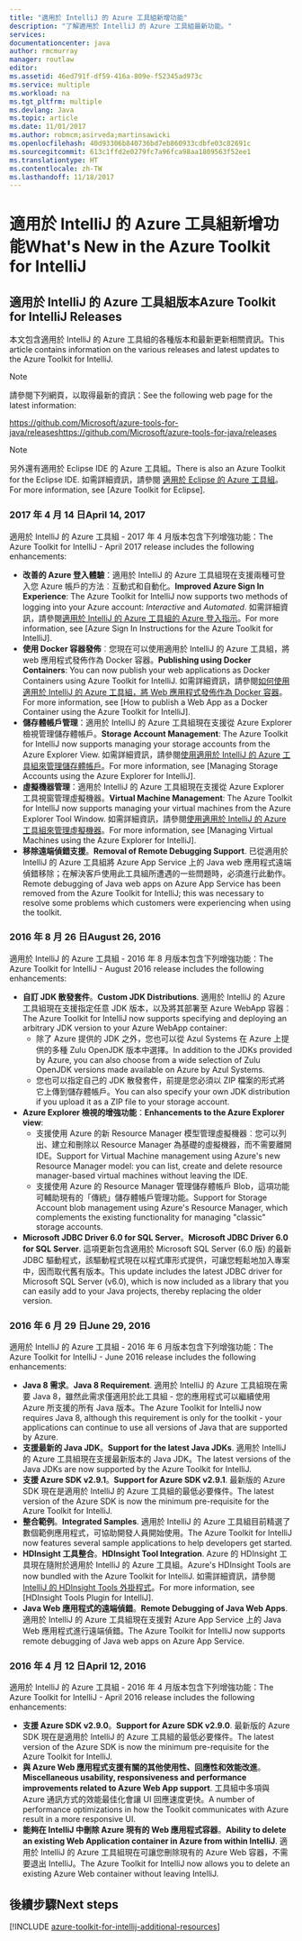 ```yaml
---
title: "適用於 IntelliJ 的 Azure 工具組新增功能"
description: "了解適用於 IntelliJ 的 Azure 工具組最新功能。"
services: 
documentationcenter: java
author: rmcmurray
manager: routlaw
editor: 
ms.assetid: 46ed791f-df59-416a-809e-f52345ad973c
ms.service: multiple
ms.workload: na
ms.tgt_pltfrm: multiple
ms.devlang: Java
ms.topic: article
ms.date: 11/01/2017
ms.author: robmcm;asirveda;martinsawicki
ms.openlocfilehash: 40d93306b840736bd7eb860933cdbfe03c82691c
ms.sourcegitcommit: 613c1ffd2e0279fc7a96fca98aa1809563f52ee1
ms.translationtype: HT
ms.contentlocale: zh-TW
ms.lasthandoff: 11/18/2017
---
```

# <a name="whats-new-in-the-azure-toolkit-for-intellij"></a><span data-ttu-id="79fd3-103">適用於 IntelliJ 的 Azure 工具組新增功能</span><span class="sxs-lookup"><span data-stu-id="79fd3-103">What's New in the Azure Toolkit for IntelliJ</span></span>

## <a name="azure-toolkit-for-intellij-releases"></a><span data-ttu-id="79fd3-104">適用於 IntelliJ 的 Azure 工具組版本</span><span class="sxs-lookup"><span data-stu-id="79fd3-104">Azure Toolkit for IntelliJ Releases</span></span>
<span data-ttu-id="79fd3-105">本文包含適用於 IntelliJ 的 Azure 工具組的各種版本和最新更新相關資訊。</span><span class="sxs-lookup"><span data-stu-id="79fd3-105">This article contains information on the various releases and latest updates to the Azure Toolkit for IntelliJ.</span></span>

> [!NOTE]
> <span data-ttu-id="79fd3-106">請參閱下列網頁，以取得最新的資訊：</span><span class="sxs-lookup"><span data-stu-id="79fd3-106">See the following web page for the latest information:</span></span>
> 
> <span data-ttu-id="79fd3-107"><https://github.com/Microsoft/azure-tools-for-java/releases></span><span class="sxs-lookup"><span data-stu-id="79fd3-107"><https://github.com/Microsoft/azure-tools-for-java/releases></span></span>

> [!NOTE]
> <span data-ttu-id="79fd3-108">另外還有適用於 Eclipse IDE 的 Azure 工具組。</span><span class="sxs-lookup"><span data-stu-id="79fd3-108">There is also an Azure Toolkit for the Eclipse IDE.</span></span> <span data-ttu-id="79fd3-109">如需詳細資訊，請參閱 [適用於 Eclipse 的 Azure 工具組]。</span><span class="sxs-lookup"><span data-stu-id="79fd3-109">For more information, see [Azure Toolkit for Eclipse].</span></span>
> 
> 

### <a name="april-14-2017"></a><span data-ttu-id="79fd3-110">2017 年 4 月 14 日</span><span class="sxs-lookup"><span data-stu-id="79fd3-110">April 14, 2017</span></span>
<span data-ttu-id="79fd3-111">適用於 IntelliJ 的 Azure 工具組 - 2017 年 4 月版本包含下列增強功能：</span><span class="sxs-lookup"><span data-stu-id="79fd3-111">The Azure Toolkit for IntelliJ - April 2017 release includes the following enhancements:</span></span>

* <span data-ttu-id="79fd3-112">**改善的 Azure 登入體驗**：適用於 IntelliJ 的 Azure 工具組現在支援兩種可登入您 Azure 帳戶的方法︰互動式和自動化。</span><span class="sxs-lookup"><span data-stu-id="79fd3-112">**Improved Azure Sign In Experience**: The Azure Toolkit for IntelliJ now supports two methods of logging into your Azure account: *Interactive* and *Automated*.</span></span> <span data-ttu-id="79fd3-113">如需詳細資訊，請參閱[適用於 IntelliJ 的 Azure 工具組的 Azure 登入指示]。</span><span class="sxs-lookup"><span data-stu-id="79fd3-113">For more information, see [Azure Sign In Instructions for the Azure Toolkit for IntelliJ].</span></span>
* <span data-ttu-id="79fd3-114">**使用 Docker 容器發佈**︰您現在可以使用適用於 IntelliJ 的 Azure 工具組，將 web 應用程式發佈作為 Docker 容器。</span><span class="sxs-lookup"><span data-stu-id="79fd3-114">**Publishing using Docker Containers**: You can now publish your web applications as Docker Containers using Azure Toolkit for IntelliJ.</span></span> <span data-ttu-id="79fd3-115">如需詳細資訊，請參閱[如何使用適用於 IntelliJ 的 Azure 工具組，將 Web 應用程式發佈作為 Docker 容器]。</span><span class="sxs-lookup"><span data-stu-id="79fd3-115">For more information, see [How to publish a Web App as a Docker Container using the Azure Toolkit for IntelliJ].</span></span>
* <span data-ttu-id="79fd3-116">**儲存體帳戶管理**：適用於 IntelliJ 的 Azure 工具組現在支援從 Azure Explorer 檢視管理儲存體帳戶。</span><span class="sxs-lookup"><span data-stu-id="79fd3-116">**Storage Account Management**: The Azure Toolkit for IntelliJ now supports managing your storage accounts from the Azure Explorer View.</span></span> <span data-ttu-id="79fd3-117">如需詳細資訊，請參閱[使用適用於 IntelliJ 的 Azure 工具組來管理儲存體帳戶]。</span><span class="sxs-lookup"><span data-stu-id="79fd3-117">For more information, see [Managing Storage Accounts using the Azure Explorer for IntelliJ].</span></span>
* <span data-ttu-id="79fd3-118">**虛擬機器管理**：適用於 IntelliJ 的 Azure 工具組現在支援從 Azure Explorer 工具視窗管理虛擬機器。</span><span class="sxs-lookup"><span data-stu-id="79fd3-118">**Virtual Machine Management**: The Azure Toolkit for IntelliJ now supports managing your virtual machines from the Azure Explorer Tool Window.</span></span> <span data-ttu-id="79fd3-119">如需詳細資訊，請參閱[使用適用於 IntelliJ 的 Azure 工具組來管理虛擬機器]。</span><span class="sxs-lookup"><span data-stu-id="79fd3-119">For more information, see [Managing Virtual Machines using the Azure Explorer for IntelliJ].</span></span>
* <span data-ttu-id="79fd3-120">**移除遠端偵錯支援**。</span><span class="sxs-lookup"><span data-stu-id="79fd3-120">**Removal of Remote Debugging Support**.</span></span> <span data-ttu-id="79fd3-121">已從適用於 IntelliJ 的 Azure 工具組將 Azure App Service 上的 Java web 應用程式遠端偵錯移除；在解決客戶使用此工具組所遭遇的一些問題時，必須進行此動作。</span><span class="sxs-lookup"><span data-stu-id="79fd3-121">Remote debugging of Java web apps on Azure App Service has been removed from the Azure Toolkit for IntelliJ; this was necessary to resolve some problems which customers were experiencing when using the toolkit.</span></span>

### <a name="august-26-2016"></a><span data-ttu-id="79fd3-122">2016 年 8 月 26 日</span><span class="sxs-lookup"><span data-stu-id="79fd3-122">August 26, 2016</span></span>
<span data-ttu-id="79fd3-123">適用於 IntelliJ 的 Azure 工具組 - 2016 年 8 月版本包含下列增強功能：</span><span class="sxs-lookup"><span data-stu-id="79fd3-123">The Azure Toolkit for IntelliJ - August 2016 release includes the following enhancements:</span></span>

* <span data-ttu-id="79fd3-124">**自訂 JDK 散發套件**。</span><span class="sxs-lookup"><span data-stu-id="79fd3-124">**Custom JDK Distributions**.</span></span> <span data-ttu-id="79fd3-125">適用於 IntelliJ 的 Azure 工具組現在支援指定任意 JDK 版本，以及將其部署至 Azure WebApp 容器︰</span><span class="sxs-lookup"><span data-stu-id="79fd3-125">The Azure Toolkit for IntelliJ now supports specifying and deploying an arbitrary JDK version to your Azure WebApp container:</span></span>
  * <span data-ttu-id="79fd3-126">除了 Azure 提供的 JDK 之外，您也可以從 Azul Systems 在 Azure 上提供的多種 Zulu OpenJDK 版本中選擇。</span><span class="sxs-lookup"><span data-stu-id="79fd3-126">In addition to the JDKs provided by Azure, you can also choose from a wide selection of Zulu OpenJDK versions made available on Azure by Azul Systems.</span></span>
  * <span data-ttu-id="79fd3-127">您也可以指定自己的 JDK 散發套件，前提是您必須以 ZIP 檔案的形式將它上傳到儲存體帳戶。</span><span class="sxs-lookup"><span data-stu-id="79fd3-127">You can also specify your own JDK distribution if you upload it as a ZIP file to your storage account.</span></span>
* <span data-ttu-id="79fd3-128">**Azure Explorer 檢視的增強功能**：</span><span class="sxs-lookup"><span data-stu-id="79fd3-128">**Enhancements to the Azure Explorer view**:</span></span>
  * <span data-ttu-id="79fd3-129">支援使用 Azure 的新 Resource Manager 模型管理虛擬機器︰您可以列出、建立和刪除以 Resource Manager 為基礎的虛擬機器，而不需要離開 IDE。</span><span class="sxs-lookup"><span data-stu-id="79fd3-129">Support for Virtual Machine management using Azure's new Resource Manager model: you can list, create and delete resource manager-based virtual machines without leaving the IDE.</span></span>
  * <span data-ttu-id="79fd3-130">支援使用 Azure 的 Resource Manager 管理儲存體帳戶 Blob，這項功能可輔助現有的「傳統」儲存體帳戶管理功能。</span><span class="sxs-lookup"><span data-stu-id="79fd3-130">Support for Storage Account blob management using Azure's Resource Manager, which complements the existing functionality for managing "classic" storage accounts.</span></span>
* <span data-ttu-id="79fd3-131">**Microsoft JDBC Driver 6.0 for SQL Server**。</span><span class="sxs-lookup"><span data-stu-id="79fd3-131">**Microsoft JDBC Driver 6.0 for SQL Server**.</span></span> <span data-ttu-id="79fd3-132">這項更新包含適用於 Microsoft SQL Server (6.0 版) 的最新 JDBC 驅動程式，該驅動程式現在以程式庫形式提供，可讓您輕鬆地加入專案中，因而取代舊有版本。</span><span class="sxs-lookup"><span data-stu-id="79fd3-132">This update includes the latest JDBC driver for Microsoft SQL Server (v6.0), which is now included as a library that you can easily add to your Java projects, thereby replacing the older version.</span></span>

### <a name="june-29-2016"></a><span data-ttu-id="79fd3-133">2016 年 6 月 29 日</span><span class="sxs-lookup"><span data-stu-id="79fd3-133">June 29, 2016</span></span>
<span data-ttu-id="79fd3-134">適用於 IntelliJ 的 Azure 工具組 - 2016 年 6 月版本包含下列增強功能：</span><span class="sxs-lookup"><span data-stu-id="79fd3-134">The Azure Toolkit for IntelliJ - June 2016 release includes the following enhancements:</span></span>

* <span data-ttu-id="79fd3-135">**Java 8 需求**。</span><span class="sxs-lookup"><span data-stu-id="79fd3-135">**Java 8 Requirement**.</span></span> <span data-ttu-id="79fd3-136">適用於 IntelliJ 的 Azure 工具組現在需要 Java 8，雖然此需求僅適用於此工具組 - 您的應用程式可以繼續使用 Azure 所支援的所有 Java 版本。</span><span class="sxs-lookup"><span data-stu-id="79fd3-136">The Azure Toolkit for IntelliJ now requires Java 8, although this requirement is only for the toolkit - your applications can continue to use all versions of Java that are supported by Azure.</span></span>
* <span data-ttu-id="79fd3-137">**支援最新的 Java JDK**。</span><span class="sxs-lookup"><span data-stu-id="79fd3-137">**Support for the latest Java JDKs**.</span></span> <span data-ttu-id="79fd3-138">適用於 IntelliJ 的 Azure 工具組現在支援最新版本的 Java JDK。</span><span class="sxs-lookup"><span data-stu-id="79fd3-138">The latest versions of the Java JDKs are now supported by the Azure Toolkit for IntelliJ.</span></span>
* <span data-ttu-id="79fd3-139">**支援 Azure SDK v2.9.1**。</span><span class="sxs-lookup"><span data-stu-id="79fd3-139">**Support for Azure SDK v2.9.1**.</span></span> <span data-ttu-id="79fd3-140">最新版的 Azure SDK 現在是適用於 IntelliJ 的 Azure 工具組的最低必要條件。</span><span class="sxs-lookup"><span data-stu-id="79fd3-140">The latest version of the Azure SDK is now the minimum pre-requisite for the Azure Toolkit for IntelliJ.</span></span>
* <span data-ttu-id="79fd3-141">**整合範例**。</span><span class="sxs-lookup"><span data-stu-id="79fd3-141">**Integrated Samples**.</span></span> <span data-ttu-id="79fd3-142">適用於 IntelliJ 的 Azure 工具組目前精選了數個範例應用程式，可協助開發人員開始使用。</span><span class="sxs-lookup"><span data-stu-id="79fd3-142">The Azure Toolkit for IntelliJ now features several sample applications to help developers get started.</span></span>
* <span data-ttu-id="79fd3-143">**HDInsight 工具整合**。</span><span class="sxs-lookup"><span data-stu-id="79fd3-143">**HDInsight Tool Integration**.</span></span> <span data-ttu-id="79fd3-144">Azure 的 HDInsight 工具現在隨附於適用於 IntelliJ 的 Azure 工具組。</span><span class="sxs-lookup"><span data-stu-id="79fd3-144">Azure's HDInsight Tools are now bundled with the Azure Toolkit for IntelliJ.</span></span> <span data-ttu-id="79fd3-145">如需詳細資訊，請參閱 [IntelliJ 的 HDInsight Tools 外掛程式]。</span><span class="sxs-lookup"><span data-stu-id="79fd3-145">For more information, see [HDInsight Tools Plugin for IntelliJ].</span></span>
* <span data-ttu-id="79fd3-146">**Java Web 應用程式的遠端偵錯**。</span><span class="sxs-lookup"><span data-stu-id="79fd3-146">**Remote Debugging of Java Web Apps**.</span></span> <span data-ttu-id="79fd3-147">適用於 IntelliJ 的 Azure 工具組現在支援對 Azure App Service 上的 Java Web 應用程式進行遠端偵錯。</span><span class="sxs-lookup"><span data-stu-id="79fd3-147">The Azure Toolkit for IntelliJ now supports remote debugging of Java web apps on Azure App Service.</span></span>

### <a name="april-12-2016"></a><span data-ttu-id="79fd3-148">2016 年 4 月 12 日</span><span class="sxs-lookup"><span data-stu-id="79fd3-148">April 12, 2016</span></span>
<span data-ttu-id="79fd3-149">適用於 IntelliJ 的 Azure 工具組 - 2016 年 4 月版本包含下列增強功能：</span><span class="sxs-lookup"><span data-stu-id="79fd3-149">The Azure Toolkit for IntelliJ - April 2016 release includes the following enhancements:</span></span>

* <span data-ttu-id="79fd3-150">**支援 Azure SDK v2.9.0**。</span><span class="sxs-lookup"><span data-stu-id="79fd3-150">**Support for Azure SDK v2.9.0**.</span></span> <span data-ttu-id="79fd3-151">最新版的 Azure SDK 現在是適用於 IntelliJ 的 Azure 工具組的最低必要條件。</span><span class="sxs-lookup"><span data-stu-id="79fd3-151">The latest version of the Azure SDK is now the minimum pre-requisite for the Azure Toolkit for IntelliJ.</span></span>
* <span data-ttu-id="79fd3-152">**與 Azure Web 應用程式支援有關的其他使用性、回應性和效能改進**。</span><span class="sxs-lookup"><span data-stu-id="79fd3-152">**Miscellaneous usability, responsiveness and performance improvements related to Azure Web App support**.</span></span> <span data-ttu-id="79fd3-153">工具組中多項與 Azure 通訊方式的效能最佳化會讓 UI 回應速度更快。</span><span class="sxs-lookup"><span data-stu-id="79fd3-153">A number of performance optimizations in how the Toolkit communicates with Azure result in a more responsive UI.</span></span>
* <span data-ttu-id="79fd3-154">**能夠在 IntelliJ 中刪除 Azure 現有的 Web 應用程式容器**。</span><span class="sxs-lookup"><span data-stu-id="79fd3-154">**Ability to delete an existing Web Application container in Azure from within IntelliJ**.</span></span> <span data-ttu-id="79fd3-155">適用於 IntelliJ 的 Azure 工具組現在可讓您刪除現有的 Azure Web 容器，不需要退出 IntelliJ。</span><span class="sxs-lookup"><span data-stu-id="79fd3-155">The Azure Toolkit for IntelliJ now allows you to delete an existing Azure Web container without leaving IntelliJ.</span></span>

## <a name="next-steps"></a><span data-ttu-id="79fd3-156">後續步驟</span><span class="sxs-lookup"><span data-stu-id="79fd3-156">Next steps</span></span>

[!INCLUDE [azure-toolkit-for-intellij-additional-resources](../includes/azure-toolkit-for-intellij-additional-resources.md)]

<!-- URL List -->

[適用於 Eclipse 的 Azure 工具組]: ../eclipse/azure-toolkit-for-eclipse.md

[適用於 IntelliJ 的 Azure 工具組的 Azure 登入指示]: ./azure-toolkit-for-intellij-sign-in-instructions.md
[如何使用適用於 IntelliJ 的 Azure 工具組，將 Web 應用程式發佈作為 Docker 容器]: ./azure-toolkit-for-intellij-publish-as-docker-container.md
[使用適用於 IntelliJ 的 Azure 工具組來管理儲存體帳戶]: ./azure-toolkit-for-intellij-managing-storage-accounts-using-azure-explorer.md
[使用適用於 IntelliJ 的 Azure 工具組來管理虛擬機器]: ./azure-toolkit-for-intellij-managing-virtual-machines-using-azure-explorer.md

[Azure Java Developer Center]: https://docs.microsoft.com/java/azure

[IntelliJ 的 HDInsight Tools 外掛程式]: /azure/hdinsight/hdinsight-apache-spark-intellij-tool-plugin
